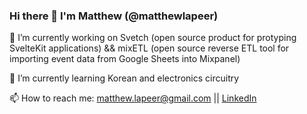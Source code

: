 ### Hi there 👋 I'm Matthew (@matthewlapeer)

🔭 I’m currently working on Svetch (open source product for protyping SvelteKit applications) &&  mixETL (open source reverse ETL tool for importing event data from Google Sheets into Mixpanel)

🌱 I’m currently learning Korean and electronics circuitry

📫 How to reach me: matthew.lapeer@gmail.com || [LinkedIn](https://www.linkedin.com/in/matthew-lapeer/)
